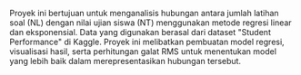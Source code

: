 Proyek ini bertujuan untuk menganalisis hubungan antara jumlah latihan soal (NL) dengan nilai ujian siswa (NT) menggunakan metode regresi linear dan eksponensial. Data yang digunakan berasal dari dataset "Student Performance" di Kaggle. Proyek ini melibatkan pembuatan model regresi, visualisasi hasil, serta perhitungan galat RMS untuk menentukan model yang lebih baik dalam merepresentasikan hubungan tersebut.

